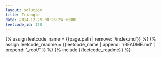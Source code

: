 ```yaml
---
layout: solution
title: Triangle
date: 2014-12-29 00:26:24 +0800
leetcode_id: 120
---
```

{% assign leetcode_name = {{page.path | remove: '/index.md'}}  %}
{% assign leetcode_readme = {{leetcode_name | append: '/README.md' | prepend: '_root/' }}  %}
{% include {{leetcode_readme}} %}
